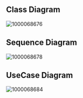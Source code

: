 ## Class Diagram
![1000068676](https://github.com/user-attachments/assets/39734b37-acc1-4c5c-b77d-58ef0105da77)
## Sequence Diagram 
![1000068678](https://github.com/user-attachments/assets/3a86b743-cb43-4c71-a6bc-193bee5eeab5)
## UseCase Diagram
![1000068684](https://github.com/user-attachments/assets/94f69fac-5314-4dcd-b26b-484a01584150)
